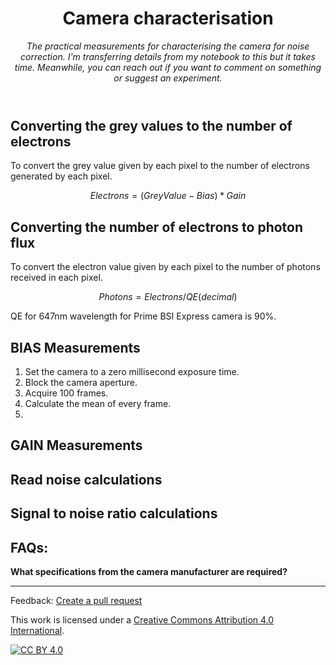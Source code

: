 <header>

<!--
  <<< Author notes: Course header >>>
  Include a 1280×640 image, course title in sentence case, and a concise description in emphasis.
  In your repository settings: enable template repository, add your 1280×640 social image, auto delete head branches.
  Add your open source license, GitHub uses MIT license.
-->

# Camera characterisation

_The practical measurements for characterising the camera for noise correction. I'm transferring details from my notebook to this but it takes time. Meanwhile, you can reach out if you want to comment on something or suggest an experiment._

</header>

<!--
  <<< Author notes: Step 1 >>>
  Choose 3-5 steps for your course.
  The first step is always the hardest, so pick something easy!
  Link to docs.github.com for further explanations.
  Encourage users to open new tabs for steps!
-->

## Converting the grey values to the number of electrons
To convert the grey value given by each pixel to the number of electrons generated by each pixel.

$$Electrons = (Grey Value - Bias)*Gain$$

## Converting the number of electrons to photon flux
To convert the electron value given by each pixel to the number of photons received in each pixel.

$$Photons = Electrons/QE (decimal)$$

QE for 647nm wavelength for Prime BSI Express camera is 90%.

## BIAS Measurements

1. Set the camera to a zero millisecond exposure time.
2. Block the camera aperture.
3. Acquire 100 frames.
4. Calculate the mean of every frame.
5. 

## GAIN Measurements

## Read noise calculations

## Signal to noise ratio calculations

   
## FAQs: 
**What specifications from the camera manufacturer are required?**
 
<footer>

<!--
  <<< Author notes: Footer >>>
  Add a link to get support, GitHub status page, code of conduct, license link.
-->

---

Feedback: [Create a pull request]()

This work is licensed under a
[Creative Commons Attribution 4.0 International][cc-by].

[![CC BY 4.0][cc-by-image]][cc-by]

[cc-by]: https://creativecommons.org/licenses/by/4.0/
[cc-by-image]: https://i.creativecommons.org/l/by/4.0/88x31.png
[cc-by-shield]: https://img.shields.io/badge/License-CC%20BY%204.0-lightgrey.svg

</footer>
